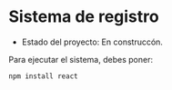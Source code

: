 <h1>Sistema de registro</h1>

- Estado del proyecto: En construccón.

Para ejecutar el sistema, debes poner:

```npm install react```
